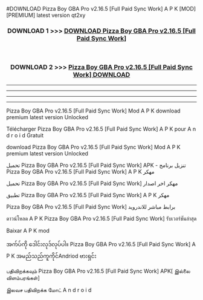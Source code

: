 #DOWNLOAD Pizza Boy GBA Pro v2.16.5  [Full Paid Sync Work] A P K [MOD] [PREMIUM] latest version qt2xy



<div align="center">

<h3>DOWNLOAD 1 >>> <a href="https://teeasianyam.web.app?sq=Pizza Boy GBA Pro v2.16.5  [Full Paid Sync Work]">DOWNLOAD Pizza Boy GBA Pro v2.16.5  [Full Paid Sync Work] </a></h3><br>

<h3>DOWNLOAD 2 >>> <a href="https://teeasianyam.web.app?sq=Pizza Boy GBA Pro v2.16.5  [Full Paid Sync Work] ">Pizza Boy GBA Pro v2.16.5  [Full Paid Sync Work]  DOWNLOAD </a></h3>

</div>


----------------------------------------------------------

----------------------------------------------------------

----------------------------------------------------------

----------------------------------------------------------


Pizza Boy GBA Pro v2.16.5  [Full Paid Sync Work]  Mod A P K download premium latest version Unlocked

Télécharger Pizza Boy GBA Pro v2.16.5  [Full Paid Sync Work]  A P K pour A n d r o i d Gratuit

download Pizza Boy GBA Pro v2.16.5  [Full Paid Sync Work]  Mod A P K premium latest version Unlocked

تحميل Pizza Boy GBA Pro v2.16.5  [Full Paid Sync Work]  APK - تنزيل برنامج Pizza Boy GBA Pro v2.16.5  [Full Paid Sync Work]  A P K مهكر

تحميل Pizza Boy GBA Pro v2.16.5  [Full Paid Sync Work]  مهكر اخر اصدار

تطبيق Pizza Boy GBA Pro v2.16.5  [Full Paid Sync Work]  A P K مهكر

Pizza Boy GBA Pro v2.16.5  [Full Paid Sync Work]  برابط مباشر للاندرويد

ดาวน์โหลด A P K Pizza Boy GBA Pro v2.16.5  [Full Paid Sync Work]  รับเวอร์ชันล่าสุด

Baixar A P K mod

အက်ပ်ကို ဒေါင်းလုဒ်လုပ်ပါ။ Pizza Boy GBA Pro v2.16.5  [Full Paid Sync Work]  A P K အမည်သည်ကူကိုင်Andriod ဗားရှင်း

பதிவிறக்கவும் Pizza Boy GBA Pro v2.16.5  [Full Paid Sync Work]  APK[ இல்லை விளம்பரங்கள்] 
 
இலவச பதிவிறக்க மோட் A n d r o i d




